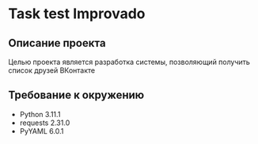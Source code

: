 # Task test Improvado
## Описание проекта
Целью проекта является разработка системы, позволяющий получить список друзей ВКонтакте
## Требование к окружению
- Python 3.11.1
- requests 2.31.0
- PyYAML 6.0.1
##